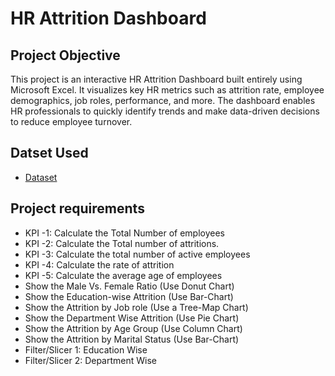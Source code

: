 # HR Attrition Dashboard
## Project Objective
This project is an interactive HR Attrition Dashboard built entirely using Microsoft Excel. It visualizes key HR metrics such as attrition rate, employee demographics, job roles, performance, and more. The dashboard enables HR professionals to quickly identify trends and make data-driven decisions to reduce employee turnover.
## Datset Used
- <a href="https://github.com/redwan011235/Excel-Dashboard/blob/main/Dataset%20of%20HR%20Attrition%20Project.xlsx">Dataset</a>
## Project requirements
-	KPI -1: Calculate the Total Number of employees
- KPI -2: Calculate the Total number of attritions. 
-	KPI -3: Calculate the total number of active employees
-	KPI -4: Calculate the rate of attrition
-	KPI -5: Calculate the average age of employees
-	Show the Male Vs. Female Ratio (Use Donut Chart)
-	Show the Education-wise Attrition (Use Bar-Chart)
-	Show the Attrition by Job role (Use a Tree-Map Chart)
-	Show the Department Wise Attrition (Use Pie Chart)
-	Show the Attrition by Age Group (Use Column Chart)
-	Show the Attrition by Marital Status (Use Bar-Chart)
-	Filter/Slicer 1: Education Wise
-	Filter/Slicer 2: Department Wise

